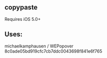 
copypaste
---------

Requires iOS 5.0+

Uses:
-----
michaelkamphausen / WEPopover
8c0ade05bd919cfc7cb7ddc0043698f841e6f765
